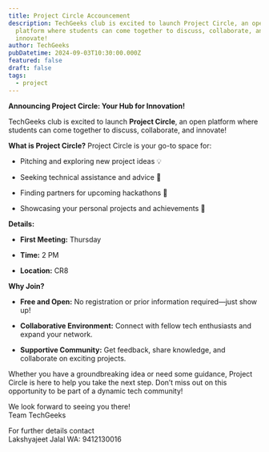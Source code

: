 ```yaml
---
title: Project Circle Accouncement
description: TechGeeks club is excited to launch Project Circle, an open
  platform where students can come together to discuss, collaborate, and
  innovate!
author: TechGeeks
pubDatetime: 2024-09-03T10:30:00.000Z
featured: false
draft: false
tags:
  - project
---
```

**Announcing Project Circle: Your Hub for Innovation!**

TechGeeks club is excited to launch **Project Circle**, an open platform where students can come together to discuss, collaborate, and innovate!

**What is Project Circle?** Project Circle is your go-to space for:

*   Pitching and exploring new project ideas 💡
    
*   Seeking technical assistance and advice 🔧
    
*   Finding partners for upcoming hackathons 🤝
    
*   Showcasing your personal projects and achievements 🎨
    

**Details:**

*   **First Meeting:** Thursday
    
*   **Time:** 2 PM
    
*   **Location:** CR8
    

**Why Join?**

*   **Free and Open:** No registration or prior information required—just show up!
    
*   **Collaborative Environment:** Connect with fellow tech enthusiasts and expand your network.
    
*   **Supportive Community:** Get feedback, share knowledge, and collaborate on exciting projects.
    

Whether you have a groundbreaking idea or need some guidance, Project Circle is here to help you take the next step. Don’t miss out on this opportunity to be part of a dynamic tech community!

We look forward to seeing you there!  
Team TechGeeks  
  
For further details contact  
Lakshyajeet Jalal WA: 9412130016